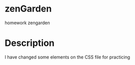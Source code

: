 # zenGarden
 homework zengarden

# Description 
I have changed some elements on the CSS file for practicing 

